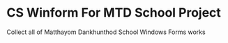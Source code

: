 # CS Winform For MTD School Project
 Collect all of Matthayom Dankhunthod School Windows Forms works 
